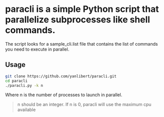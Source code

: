 # paracli is a simple Python script that parallelize subprocesses like shell commands.

The script looks for a sample_cli.list file that contains the list of commands you need to execute in parallel.

## Usage

```sh
git clone https://github.com/yanlibert/paracli.git
cd paracli
./paracli.py -k n
```

Where n is the number of processes to launch in parallel.

> n should be an integer. If n is 0, paracli will use the
> maximum cpu available

